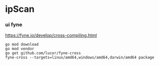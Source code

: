 # ipScan

### ui fyne
https://fyne.io/develop/cross-compiling.html


```shell script
go mod download
go mod vendor
go get github.com/lucor/fyne-cross
fyne-cross --targets=linux/amd64,windows/amd64,darwin/amd64 package     
```
